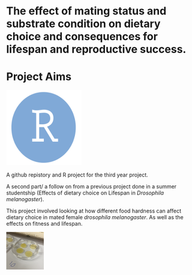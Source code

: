 # The effect of mating status and substrate condition on dietary choice and consequences for lifespan and reproductive success.

# Project Aims 
<img title="droso pic" alt="drosopAlt text" src="/images/RLogo.png" width=200 height=200>


A github repistory and R project for the third year project. 

A second part/ a follow on from a previous project done in a summer studentship (Effects of dietary choice on Lifespan in *Drosophila melanogaster*).

This project involved looking at how different food hardness can affect dietary choice in mated female *drosophila melanogaster*. As well as the effects on fitness and lifespan. 

<img title="droso pic" alt="drosopAlt text" src="/images/exp1assay.png" width=100 height=100>
